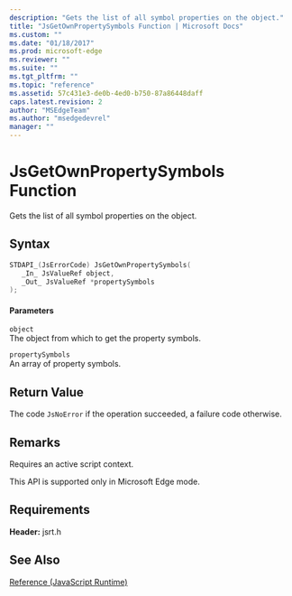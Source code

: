 ```yaml
---
description: "Gets the list of all symbol properties on the object."
title: "JsGetOwnPropertySymbols Function | Microsoft Docs"
ms.custom: ""
ms.date: "01/18/2017"
ms.prod: microsoft-edge
ms.reviewer: ""
ms.suite: ""
ms.tgt_pltfrm: ""
ms.topic: "reference"
ms.assetid: 57c431e3-de0b-4ed0-b750-87a86448daff
caps.latest.revision: 2
author: "MSEdgeTeam"
ms.author: "msedgedevrel"
manager: ""
---
```

# JsGetOwnPropertySymbols Function
Gets the list of all symbol properties on the object.  
  
## Syntax  
  
```cpp  
STDAPI_(JsErrorCode) JsGetOwnPropertySymbols(  
   _In_ JsValueRef object,  
   _Out_ JsValueRef *propertySymbols  
);  
```  
  
#### Parameters  
 `object`  
 The object from which to get the property symbols.  
  
 `propertySymbols`  
 An array of property symbols.  
  
## Return Value  
 The code `JsNoError` if the operation succeeded, a failure code otherwise.  
  
## Remarks  
 Requires an active script context.  
  
 This API is supported only in Microsoft Edge mode.  
  
## Requirements  
 **Header:** jsrt.h  
  
## See Also  
 [Reference (JavaScript Runtime)](../chakra-hosting/reference-javascript-runtime.md)